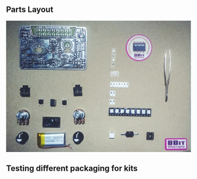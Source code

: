 
## Parts Layout
![](images/Parts_overview_dimensionplus_style.jpg)

## Testing different packaging for kits

